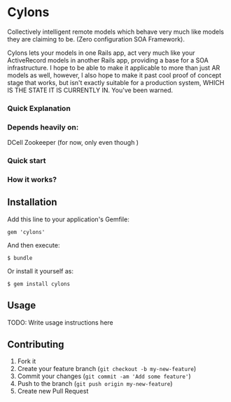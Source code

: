 # Cylons

Collectively intelligent remote models which behave very much like models they are claiming to be. (Zero configuration SOA Framework).

Cylons lets your models in one Rails app, act very much like your ActiveRecord models in another Rails app, providing a base for a SOA infrastructure. I hope to be able to make it applicable to more than just AR models as well, however, I also hope to make it past cool proof of concept stage that works, but isn't exactly suitable for a production system, WHICH IS THE STATE IT IS CURRENTLY IN. You've been warned.

### Quick Explanation


### Depends heavily on:

DCell
Zookeeper (for now, only even though )

### Quick start



### How it works?



## Installation

Add this line to your application's Gemfile:

    gem 'cylons'

And then execute:

    $ bundle

Or install it yourself as:

    $ gem install cylons

## Usage

TODO: Write usage instructions here

## Contributing

1. Fork it
2. Create your feature branch (`git checkout -b my-new-feature`)
3. Commit your changes (`git commit -am 'Add some feature'`)
4. Push to the branch (`git push origin my-new-feature`)
5. Create new Pull Request
